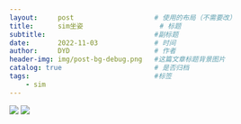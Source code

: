 ```yaml
---
layout:     post   				    # 使用的布局（不需要改）
title:      sim坐姿                   # 标题
subtitle:                           #副标题
date:       2022-11-03 				# 时间
author:     DYD 				    # 作者
header-img: img/post-bg-debug.png 	#这篇文章标题背景图片
catalog: true 						# 是否归档
tags:								#标签
    - sim
---
```


![](https://i.postimg.cc/1ghqYppN/Wechat-IMG40.jpg)
![](https://i.postimg.cc/mPF9wdFs/Wechat-IMG41.jpg)

